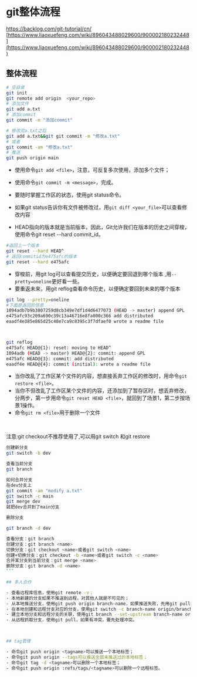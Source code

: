# git整体流程

<https://backlog.com/git-tutorial/cn/>
[https://www.liaoxuefeng.com/wiki/896043488029600/900002180232448](https://www.liaoxuefeng.com/wiki/896043488029600/900002180232448)

## 整体流程

```bash
# 空目录
git init 
git remote add origin  <your_repo>
# 添加文件
git add a.txt
# 添加commit
git commit -m "添加commit"

# 修改完a.txt之后
git add a.txt&&git git commit -m "修改a.txt"
# 或者
git commit -am "修改a.txt"
# 推送
git push origin main

```

- 使用命令`git add <file>`，注意，可反复多次使用，添加多个文件；
- 使用命令`git commit -m <message>`，完成。

- 要随时掌握工作区的状态，使用git status命令。
- 如果git status告诉你有文件被修改过，用`git diff <your_file>`可以查看修改内容

- HEAD指向的版本就是当前版本，因此，Git允许我们在版本的历史之间穿梭，使用命令git reset --hard commit_id。

```bash
#返回上一个版本
git reset --hard HEAD^
# 返回commitid为e475afc的版本
git reset --hard e475afc
```

- 穿梭前，用git log可以查看提交历史，以便确定要回退到哪个版本 ,用`--pretty=oneline`更好看一些。
- 要重返未来，用git reflog查看命令历史，以便确定要回到未来的哪个版本

```bash
git log --pretty=oneline
#下面是返回的信息
1094adb7b9b3807259d8cb349e7df1d4d6477073 (HEAD -> master) append GPL
e475afc93c209a690c39c13a46716e8fa000c366 add distributed
eaadf4e385e865d25c48e7ca9c8395c3f7dfaef0 wrote a readme file



git reflog
e475afc HEAD@{1}: reset: moving to HEAD^
1094adb (HEAD -> master) HEAD@{2}: commit: append GPL
e475afc HEAD@{3}: commit: add distributed
eaadf4e HEAD@{4}: commit (initial): wrote a readme file
```

- 当你改乱了工作区某个文件的内容，想直接丢弃工作区的修改时，用命令`git restore <file>`。
- 当你不但改乱了工作区某个文件的内容，还添加到了暂存区时，想丢弃修改，分两步，第一步用命令`git reset HEAD <file>`，就回到了场景1，第二步按场景1操作。
- 命令`git rm <file>`用于删除一个文件

​

注意:git checkout不推荐使用了,可以用git switch 和git restore

```bash
创建新分支
git switch -b dev

查看当前分支
git branch

如何合并分支
在dev分支上
git commit -am "modify a.txt"
git switch -c main
git merge dev
就把dev合并到了main分支

删除分支

git branch -d dev

查看分支：git branch
创建分支：git branch <name>
切换分支：git checkout <name>或者git switch <name>
创建+切换分支：git checkout -b <name>或者git switch -c <name>
合并某分支到当前分支：git merge <name>
删除分支：git branch -d <name>
​```

## 多人合作

- 查看远程库信息，使用git remote -v；
- 本地新建的分支如果不推送到远程，对其他人就是不可见的；
- 从本地推送分支，使用git push origin branch-name，如果推送失败，先用git pull抓取远程的新提交；
- 在本地创建和远程分支对应的分支，使用git switch -c branch-name origin/branch-name，本地和远程分支的名称最好一致；
- 建立本地分支和远程分支的关联，使用git branch --set-upstream branch-name origin/branch-name；
- 从远程抓取分支，使用git pull，如果有冲突，要先处理冲突。

​

## tag管理

- 命令git push origin <tagname>可以推送一个本地标签；
- 命令git push origin --tags可以推送全部未推送过的本地标签；
- 命令git tag -d <tagname>可以删除一个本地标签；
- 命令git push origin :refs/tags/<tagname>可以删除一个远程标签。
